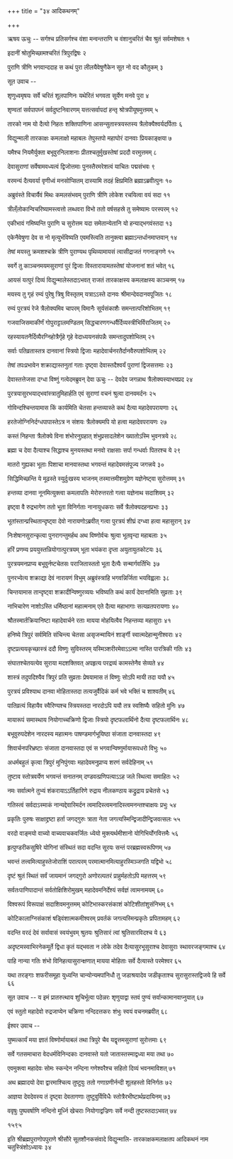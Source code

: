+++
title = "३४ आदिकथनम्"

+++



ऋषय ऊचुः --  सर्गश्च प्रतिसर्गश्च वंशा मन्वन्तराणि च
वंशानुचरितं चैव श्रुतं सर्वमशेषतः  १

इदानीं श्रोतुमिच्छामश्चरितं त्रिपुरद्विषः  २

पुराणि त्रीणि भगवान्ददाह स कथं पुरा
लीलयैवेषुणैकेन सूत नो वद कौतुकम्  ३

सूत उवाच -- 

शृणुध्वमृषयः सर्वे चरितं शूलपाणिनः
यथेरितं भगवता सूर्येण मनवे पुरा  ४

शृण्वतां सर्वपापघ्नं सर्वदुष्टनिवारणम्
यत्तत्सर्वापदां हन्तृ श्रोत्रपीयूषमुत्तमम्  ५

तारको नाम यो दैत्यो निहतः शक्तिपाणिना
आसन्सुतास्त्रयस्तस्य त्रैलोक्यैश्वर्यदर्पिताः  ६

विद्युन्माली तारकाक्षः कमलाक्षो महाबलः
तेपुस्तपो महाघोरं दानवाः प्रियकाङ्क्षया  ७

यमैश्च नियमैर्युक्ता बभूवुरनिलाशनाः
प्रीतश्चतुर्मुखस्तेषां प्रददौ वरमुत्तमम्  ८

देवासुराणां सर्वेषामवध्यत्वं द्विजोत्तमाः
पुनस्तैरमरेशत्वं याचितः पद्मसंभवः  ९

वरमन्यं दैत्यवर्या वृणीध्वं मनसोप्सितम्
दास्यामि तदहं क्षिप्रमिति ब्रह्माऽब्रवीत्पुनः  १०

अब्रुवंस्ते विचार्यैवं मिथः कमलसंभवम्
पुराणि त्रीणि लोकेश रचयित्वा वयं सदा  ११

त्रील्ँलोकान्विचरिष्यामस्त्वत्तो लब्धवरा विभो
ततो वर्षसहस्रे तु समेष्यामः परस्परम्  १२

एकीभावं गमिष्यन्ति पुराणि च सुरोत्तम
यदा समेतान्येतानि यो हन्याद्भगवंस्तदा  १३

एकेनैवेषुणा देव स नो मृत्युर्भविष्यति
एवमस्त्विति तानुक्त्वा ब्रह्माऽन्तर्धानमाप्तवान्  १४

तेषां मयस्तु क्रमशश्चक्रे त्रीणि पुराण्यथ
पृथिव्यामायसं त्वासीद्राजतं गगनाङ्गणे  १५

स्वर्गे तु काञ्चनमयमसुराणां पुरं द्विजाः
विस्तारायामतस्तेषां योजनानां शतं भवेत्  १६

आयसं यत्पुरं दिव्यं विद्युन्मालेस्तदाऽभवत्
राजतं तारकाक्षस्य कमलाक्षस्य काञ्चनम्  १७

मयस्य तु गृहं रम्यं पुरेषु त्रिषु विस्तृतम्
यत्राऽऽस्ते दानवः श्रीमान्देवदानवपूजितः  १८

रम्यं पुरत्रयं रेजे त्रैलोक्यमिव चापरम्
विमानैः सूर्यसंकाशैः समन्तात्परिशोभितम्  १९

गजवाजिसमाकीर्णं गोपुराट्टालमण्डितम्
सिद्धचारणगन्धर्वैर्दिव्यस्त्रीभिर्विराजितम्  २०

रहस्यायतनैर्दिव्यैरग्निहोत्रैर्गृहे गृहे
वेदाध्ययनसंपन्नैः समन्तादुपशोभितम्  २१

सर्वाः पतिव्रतास्तत्र दानवानां स्त्रियो द्विजाः
महादेवार्चनरतैर्दानवैरुपशोभितम्  २२

तेषां तपःप्रभावेन शक्राद्यास्तनुतां गताः
दृष्ट्वा देवास्तदैश्वर्यं पुराणां द्विजसत्तमाः  २३

देवास्तत्तेजसा दग्धा विष्णुं गत्वेदमब्रुवन्
देवा ऊचुः  --  देवदेव जगन्नाथ त्रैलोक्यस्याभयप्रद  २४

पुरत्रयासुरभयाद्भवांस्त्रातुमिहार्हति
एवं सुराणां वचनं श्रुत्वा दानवमर्दनः  २५

गोविन्दश्चिन्तयामास किं कार्यमिति चेतसा
हन्तव्यास्ते कथं दैत्या महादेवपरायणाः  २६

हरतेजोग्निनिर्दग्धपापास्तेऽत्र न संशयः
त्रैलोक्यमपि यो हत्वा महादेवपरायणः  २७

कस्तं निहन्ता त्रैलोक्ये विना शंभोरनुग्रहात्
शंभुप्रसादलेशेन ख्यातोऽस्मि भुवनत्रये  २८

ब्रह्मा च देवा दैत्याश्च सिद्धाश्च मुनयस्तथा
मनवो राक्षसाः सर्पा गन्धर्वाः पितरश्च ये  २९

मातरो गुह्यका भूताः पिशाचा मानवास्तथा
भगवन्तं महादेवमसंपूज्य जगत्त्रये  ३०

सिद्धिमिच्छन्ति ये मूढस्ते स्युर्दुःखस्य भाजनम्
तस्मात्तमीशमुग्रेण यज्ञेनेष्ट्वा सुरोत्तमम्  ३१

हन्तव्या दानवा नूनमित्युक्त्वा कमलापतिः
मेरोरुत्तरतो गत्वा यज्ञेनाथ सदाशिवम्  ३२

इष्ट्वा वै रुद्रभागेण ततो भूता विनिर्गताः
नानायुधकराः सर्वे त्रैलोक्यदहनप्रभाः  ३३

भूतांस्तान्प्रस्थितान्दृष्ट्वा देवो नारायणोऽब्रवीत्
गत्वा पुरत्रयं शीघ्रं दग्ध्वा हत्वा महासुरान्  ३४

निःशेषानसुरान्कृत्वा पुनरागन्तुमर्हथ
अथ विष्णोर्वचः श्रुत्वा भूतवृन्दा महाबलाः  ३५

हरिं प्रणम्य प्रययुस्तन्नियोगात्पुरत्रयम्
भूता भयंकरा दृप्ता अयुतायुतकोटयः  ३६

पुरत्रयमनप्राप्य बभूवुर्नष्टचेतसः
पराजितास्ततो भूता दैत्यैः सन्मार्गवर्तिभिः  ३७

पुनरभ्येत्य शक्राद्या देवं नारायणं विभुम्
अब्रुवंस्त्राहि भगवन्निर्जिता भयविह्वलाः  ३८

चिन्तयामास तान्दृष्ट्वा शक्रादीन्विष्णुरव्ययः
भविष्यति कथं कार्यं देवानामिति सुव्रताः  ३९

नाभिचारेण नाशोऽस्ति धर्मिष्ठानां महात्मनाम्
एते दैत्या महाभागाः सत्यव्रतपरायणाः  ४०

श्रौतस्मार्तक्रियानिष्टा महादेवार्चने रताः
मायया मोहयित्वैव निहन्तव्या महासुराः  ४१

हनिष्ये त्रिपुरं सर्वमिति संचिन्त्य चेतसा
असृजन्मायिनं शार्ङ्गी स्वात्मदेहान्मुनीश्वराः  ४२

दृष्टप्रत्ययकृच्छास्त्रं ददौ विष्णुः सुविस्तरम्
यस्मिञ्शरीरमेवाऽऽत्मा नास्ति पारत्रिकी गतिः  ४३

संघातश्चेतयत्येव सुराया मदशक्तिवत्
अपहृत्य परद्रव्यं कामस्तेनैव सेव्यते  ४४

शास्त्रं तदुपदिश्यैव त्रिपुरं प्रति सुव्रताः
प्रेषयामास तं विष्णुः सोऽपि मायी तदा ययौ  ४५

पुरत्रयं प्रविश्याथ दानवा मोहितास्तदा
तत्यजुर्वैदिकं कर्म भवे भक्तिं च शाश्वतीम्  ४६

पातिव्रत्यं विहायैव स्वैरिण्यश्च स्त्रियस्तदा
नारदोऽपि ययौ तत्र स्वशिष्यैः सहितो मुनिः  ४७

मायारूपं समास्थाय नियोगाच्चक्रिणो द्विजाः
स्त्रियो दृष्टफलार्थिनो दैत्या दृष्टफलार्थिनः  ४८

बभूवुरुपदेशेन नारदस्य महात्मनः
पाषण्डमार्गभूयिष्ठा संजाता दानवास्तदा  ४९

शिवार्चनपरिभ्रष्टाः संजाता दानवास्तदा
एवं स भगवान्विष्णुर्मायारूपधरो विभुः  ५०

अधर्मबहुलं कृत्वा त्रिपुरं मुनिपुंगवाः
महादेवमनुप्राप्य शरणं सर्वदेहिनाम्  ५१

तुष्टाव स्तोत्रवर्येण भगवन्तं सनातनम्
दण्डवत्प्रणिपत्याऽऽह जले स्थित्वा समाहितः  ५२

नमः सर्वात्मने तुभ्यं शंकरायाऽऽर्तिहारिणे
रुद्राय नीलकण्ठाय कद्रुद्राय प्रचेतसे  ५३

गतिस्त्वं सर्वदाऽस्माकं नान्यद्देवारिमर्दन
त्वमादिस्त्वमनादिस्त्वमनन्तश्चाक्षयः प्रभुः  ५४

प्रकृतिः पुरुषः साक्षाद्द्रष्टा हर्ता जगद्गुरुः
त्राता नेता जगत्यस्मिन्द्विजादीन्द्विजवत्सलः  ५५

वरदो वाङ्मयो वाच्यो वाच्यवाचकवर्जितः
ध्येयो मुक्त्यर्थमीशानो योगिभिर्योगवित्तमैः  ५६

हृत्पुण्डरीकसुषिरे योगिनां संस्थितं सदा
वदन्ति सूरयः सन्तं परब्रह्मस्वरूपिणम्  ५७

भवन्तं तत्त्वमित्याहुस्तेजोराशिं परात्परम्
परमात्मानमित्याहुरस्मिञ्जगति यद्विभो  ५८

दृष्टं श्रुतं स्थितं सर्वं जायमानं जगद्गुरो
अणोरल्पतरं प्राहुर्महतोऽपि महत्तरम्  ५९

सर्वतःपाणिपादान्तं सर्वतोक्षिशिरोमुखम्
महादेवमनिर्देश्यं सर्वज्ञं त्वामनामयम्  ६०

विश्वरूपं विरूपाक्षं सदाशिवमनुत्तमम्
कोटिभास्करसंकाशं कोटिशीतांशुसंनिभम्  ६१

कोटिकालाग्निसंकाशं षड्विंशात्मकमीश्वरम्
प्रवर्तकं जगत्यस्मिन्प्रकृतेः प्रपितामहम्  ६२

वदन्ति वरदं देवं सर्वावासं स्वयंभुवम्
श्रुतयः श्रुतिसारं त्वां श्रुतिसारविदश्च ये  ६३

अदृष्टमस्वाभिरनेकमूर्ते द्विधा कृतं यद्भवता न लोके
तदेव दैत्यासुरभूसुराश्च देवासुराः स्थावरजङ्गमाश्च  ६४

पाहि नान्या गतिः शंभो विनिहत्यासुरान्क्षणात्
मायया मोहिताः सर्वे दैत्यास्ते परमेश्वर  ६५

यथा तरङ्गाः शफरीसमूहा युध्यन्ति चान्योन्यमपांनिधौ तु
जडाश्रयादेव जडीकृताश्च सुरासुरास्तद्विजये हि सर्वे  ६६

सूत उवाच  --  य इमं प्रातरुत्थाय शुचिर्भूत्वा पठेन्नरः
शृणुयाद्वा स्तवं पुण्यं सर्वान्कामानवाप्नुयात्  ६७

एवं स्तुतो महादेवो रुद्रजाप्येन चक्रिणा
नन्दिदत्तकरः शंभुः स्वयं वचनमब्रवीत्  ६८

ईश्वर उवाच -- 

 युष्मत्कार्यं मया ज्ञातं विष्णोर्मायाबलं तथा
त्रिपुरे चैव यद्वृत्तमसुराणां सुरोत्तमाः  ६९

सर्वे गतसमाचारा वेदधर्मविनिन्दकाः
दानवास्ते यतो जातास्तस्माद्वध्या मया तथा  ७०

एवमुक्त्वा महादेवः सोमः स्कन्देन नन्दिना
गणेश्वरैश्च सहितो दिव्यं भवनमाविशत्  ७१

अथ ब्रह्मादयो देवा द्वारमाश्चित्य तुष्टुवुः
ततो गणाग्रणीर्नन्दी शूलहस्तो विनिर्गतः  ७२

आज्ञया देवदेवस्य तं दृष्ट्वा देवतागणाः
तुष्टुवुर्विविधैः स्तोत्रैरभीष्टार्थप्रदायिनम्  ७३

ववृषुः पुष्पवर्षाणि नन्दिनो मूर्ध्नि खेचराः
नियोगाद्वज्रिणः सर्वे नन्दी तुष्टस्तदाऽभवत्  ७४

१५९५

इति श्रीब्रह्मपुराणोपपुराणे श्रीसौरे सूतशौनकसंवादे विद्युन्मालि-
तारकाक्षकमलाक्षतप आदिकथनं नाम चतुस्त्रिंशोऽध्यायः  ३४